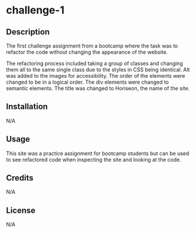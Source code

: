 # challenge-1

## Description

The first challenge assignment from a bootcamp where the task was to refactor the code without changing the appearance of the website. 

The refactoring process included taking a group of classes and changing them all to the same single class due to the styles in CSS being identical. Alt was added to the images for accessibility. The order of the elements were changed to be in a logical order. The div elements were changed to semantic elements. The title was changed to Horiseon, the name of the site.

## Installation

N/A

## Usage

This site was a practice assignment for bootcamp students but can be used to see refactored code when inspecting the site and looking at the code.

## Credits

N/A

## License

N/A